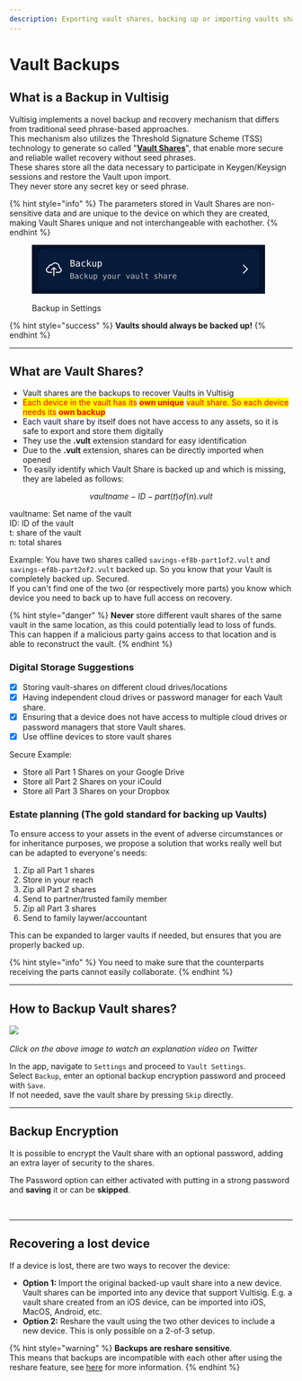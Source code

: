 ```yaml
---
description: Exporting vault shares, backing up or importing vaults shares.
---
```


# Vault Backups

## What is a Backup in Vultisig

Vultisig implements a novel backup and recovery mechanism that differs from traditional seed phrase-based approaches.\
This mechanism also utilizes the Threshold Signature Scheme (TSS) technology to generate so called "[**Vault Shares**](vault-backup.md#what-are-vault-shares)", that enable more secure and reliable wallet recovery without seed phrases.\
These shares store all the data necessary to participate in Keygen/Keysign sessions and restore the Vault upon import.\
They never store any secret key or seed phrase.

{% hint style="info" %}
The parameters stored in Vault Shares are non-sensitive data and are unique to the device on which they are created, making Vault Shares unique and not interchangeable with eachother.
{% endhint %}

<figure><img src="../../.gitbook/assets/image (1) (1).png" alt=""><figcaption><p>Backup in Settings</p></figcaption></figure>

{% hint style="success" %}
**Vaults should always be backed up!**
{% endhint %}

***

## What are Vault Shares?

* Vault shares are the backups to recover Vaults in Vultisig
* <mark style="color:red;">Each device in the vault has its</mark> <mark style="color:red;">**own unique**</mark> <mark style="color:red;">vault share. So each device needs its</mark> <mark style="color:red;">**own backup**</mark>
* Each vault share by itself does not have access to any assets, so it is safe to export and store them digitally
* They use the **.vult** extension standard for easy identification
* Due to the **.vult** extension, shares can be directly imported when opened
* To easily identify which Vault Share is backed up and which is missing, they are labeled as follows:

$$
vaultname-ID-part(t)of(n).vult
$$

vaultname: Set name of the vault\
ID: ID of the vault\
t: share of the vault\
n: total shares

Example: You have two shares called `savings-ef8b-part1of2.vult` and `savings-ef8b-part2of2.vult` backed up. So you know that your Vault is completely backed up. Secured.\
If you can't find one of the two (or respectively more parts) you know which device you need to back up to have full access on recovery.

{% hint style="danger" %}
**Never** store different vault shares of the same vault in the same location, as this could potentially lead to loss of funds.\
This can happen if a malicious party gains access to that location and is able to reconstruct the vault.
{% endhint %}

### Digital Storage Suggestions

* [x] Storing vault-shares on different cloud drives/locations
* [x] Having independent cloud drives or password manager for each Vault share.
* [x] Ensuring that a device does not have access to multiple cloud drives or password managers that store Vault shares.
* [x] Use offline devices to store vault shares

Secure Example:

* Store all Part 1 Shares on your Google Drive
* Store all Part 2 Shares on your iCould
* Store all Part 3 Shares on your Dropbox

### Estate planning (The gold standard for backing up Vaults)

To ensure access to your assets in the event of adverse circumstances or for inheritance purposes, we propose a solution that works really well but can be adapted to everyone's needs:

1. Zip all Part 1 shares
2. Store in your reach
3. Zip all Part 2 shares
4. Send to partner/trusted family member
5. Zip all Part 3 shares
6. Send to family laywer/accountant

This can be expanded to larger vaults if needed, but ensures that you are properly backed up.

{% hint style="info" %}
You need to make sure that the counterparts receiving the parts cannot easily collaborate.
{% endhint %}

***

## How to Backup Vault shares?

[![](../../.gitbook/assets/TwitterVideoThumbnail.jpeg)](https://twitter.com/iceman00008/status/1824686908368412732/video/1)

_Click on the above image to watch an explanation video on Twitter_

In the app, navigate to `Settings` and proceed to `Vault Settings`.\
Select `Backup`, enter an optional backup encryption password and proceed with `Save`.\
If not needed, save the vault share by pressing `Skip` directly.

***

## Backup Encryption

It is possible to encrypt the Vault share with an optional password, adding an extra layer of security to the shares.

The Password option can either activated with putting in a strong password and **saving** it or can be **skipped**.

<figure><img src="../../.gitbook/assets/Enrypt Backup.png" alt="" width="188"><figcaption></figcaption></figure>

***

## **Recovering a lost device**

If a device is lost, there are two ways to recover the device:

* **Option 1:** Import the original backed-up vault share into a new device. Vault shares can be imported into any device that support Vultisig. E.g. a vault share created from an iOS device, can be imported into iOS, MacOS, Android, etc.
* **Option 2:** Reshare the vault using the two other devices to include a new device. This is only possible on a 2-of-3 setup.

{% hint style="warning" %}
**Backups are reshare sensitive**.\
This means that backups are incompatible with each other after using the reshare feature, see [here](vault-reshare.md#important-note-for-reshare) for more information.
{% endhint %}
